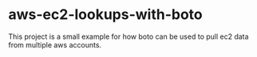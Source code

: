 # aws-ec2-lookups-with-boto
This project is a small example for how boto can be used to pull ec2 data from multiple aws accounts.
